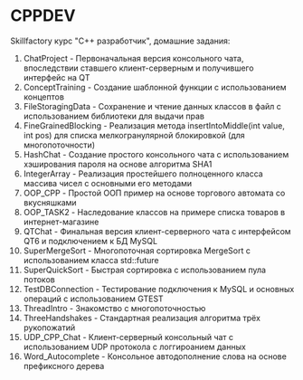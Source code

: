 # CPPDEV
Skillfactory курс "C++ разработчик", домашние задания:
1) ChatProject - Первоначальная версия консольного чата, впоследствии ставшего клиент-серверным и получившего интерфейс на QT
2) ConceptTraining - Создание шаблонной функции с использованием концептов
3) FileStoragingData - Сохранение и чтение данных классов в файл с использованием библиотеки <filesystem> для выдачи прав
4) FineGrainedBlocking - Реализация метода insertIntoMiddle(int value, int pos) для списка мелкогранулярной блокировкой (для многопоточности)
5) HashChat - Создание простого консольного чата с использованием хэширования пароля на основе алгоритма SHA1
6) IntegerArray - Реализация простейшего полноценного класса массива чисел с основными его методами
7) OOP_CPP - Простой ООП пример на основе торгового автомата со вкусняшками
8) OOP_TASK2 - Наследование классов на примере списка товаров в интернет-магазине
10) QTChat - Финальная версия клиент-серверного чата с интерфейсом QT6 и подключением к БД MySQL
11) SuperMergeSort - Многопоточная сортировка MergeSort с использованием класса std::future
12) SuperQuickSort - Быстрая сортировка с использованием пула потоков
13) TestDBConnection - Тестирование подключения к MySQL и основных операций с использованием GTEST
14) ThreadIntro - Знакомство с многопоточностью
15) ThreeHandshakes - Стандартная реализация алгоритма трёх рукопожатий
16) UDP_CPP_Chat - Клиент-серверный консольный чат с использованием UDP протокола с логгироанием данных
17) Word_Autocomplete - Консольное автодополнение слова на основе префиксного дерева
